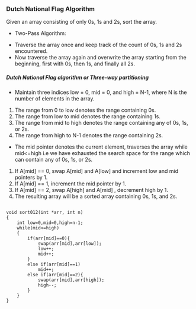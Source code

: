 ### Dutch National Flag Algorithm
Given an array consisting of only 0s, 1s and 2s, sort the array.

* Two-Pass Algorithm:
- Traverse the array once and keep track of the count of 0s, 1s and 2s encountered.
- Now traverse the array again and overwrite the array starting from the beginning, first with 0s, then 1s, and finally all 2s.

##### Dutch National Flag algorithm or Three-way partitioning
* Maintain three indices low = 0, mid = 0, and high = N-1, where N is the number of elements in the array.
1. The range from 0 to low denotes the range containing 0s.
2. The range from low to mid denotes the range containing 1s.
3. The range from mid to high denotes the range containing any of 0s, 1s, or 2s.
4. The range from high to N-1 denotes the range containing 2s.
* The mid pointer denotes the current element, traverses the array while mid<=high i.e we have exhausted the search space for the range which can contain any of 0s, 1s, or 2s.
1. If A[mid] == 0, swap A[mid] and A[low] and increment low and mid pointers by 1.
2. If A[mid] == 1, increment the mid pointer by 1.
3. If A[mid] == 2, swap A[high] and A[mid] , decrement high by 1.
4. The resulting array will be a sorted array containing 0s, 1s, and 2s.

```

void sort012(int *arr, int n)
{
    int low=0,mid=0,high=n-1;
    while(mid<=high)
    {
        if(arr[mid]==0){
            swap(arr[mid],arr[low]);
            low++;
            mid++;
        }
        else if(arr[mid]==1)
            mid++;
        else if(arr[mid]==2){
            swap(arr[mid],arr[high]);
            high--;
        }
    }
}


```

